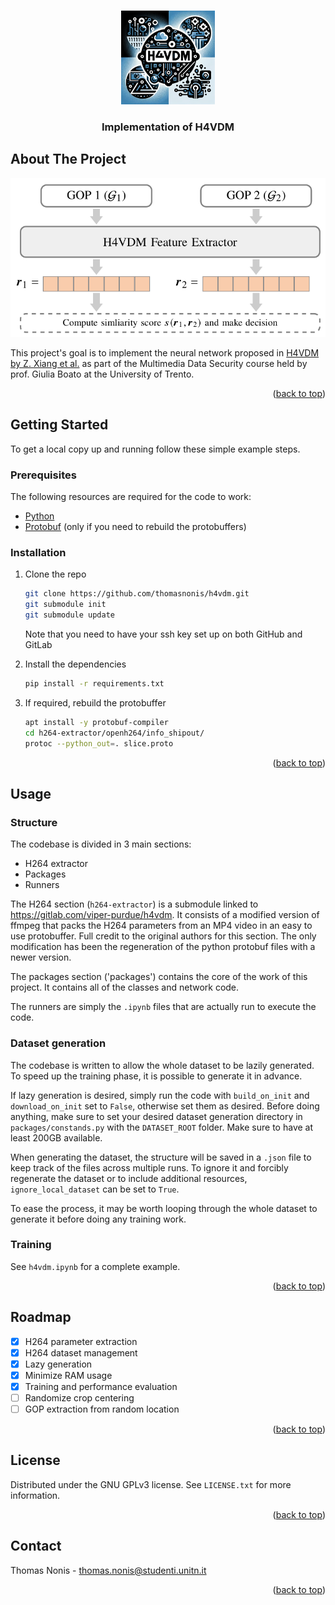 <!-- Improved compatibility of back to top link: See: https://github.com/othneildrew/Best-README-Template/pull/73 -->
<a name="readme-top"></a>

<!-- PROJECT SHIELDS -->
<!--
*** I'm using markdown "reference style" links for readability.
*** Reference links are enclosed in brackets [ ] instead of parentheses ( ).
*** See the bottom of this document for the declaration of the reference variables
*** for contributors-url, forks-url, etc. This is an optional, concise syntax you may use.
*** https://www.markdownguide.org/basic-syntax/#reference-style-links
-->



<!-- PROJECT LOGO -->
<br />
<div align="center">
  <a href="https://github.com/thomasnonis/h4vdm">
    <img src="images/logo.webp" alt="Logo" width="150" height="150">
  </a>

<h3 align="center">Implementation of H4VDM</h3>
</div>

<!-- ABOUT THE PROJECT -->
## About The Project

![project's structure](/images/structure.png)

This project's goal is to implement the neural network proposed in [H4VDM by Z. Xiang et al.](https://arxiv.org/abs/2210.11549) as part of the Multimedia Data Security course held by prof. Giulia Boato at the University of Trento.

<p align="right">(<a href="#readme-top">back to top</a>)</p>


<!-- GETTING STARTED -->
## Getting Started

To get a local copy up and running follow these simple example steps.

### Prerequisites

The following resources are required for the code to work:
* [Python](https://www.python.org/downloads/)
* [Protobuf](https://github.com/protocolbuffers/protobuf#protobuf-compiler-installation) (only if you need to rebuild the protobuffers)

### Installation

1. Clone the repo
   ```sh
   git clone https://github.com/thomasnonis/h4vdm.git
   git submodule init
   git submodule update
   ```
   Note that you need to have your ssh key set up on both GitHub and GitLab

2. Install the dependencies
    ```sh
    pip install -r requirements.txt
    ```

3. If required, rebuild the protobuffer
    ```sh
    apt install -y protobuf-compiler
    cd h264-extractor/openh264/info_shipout/
    protoc --python_out=. slice.proto
    ```

<p align="right">(<a href="#readme-top">back to top</a>)</p>



<!-- USAGE EXAMPLES -->
## Usage

### Structure
The codebase is divided in 3 main sections:
- H264 extractor
- Packages
- Runners

The H264 section (`h264-extractor`) is a submodule linked to https://gitlab.com/viper-purdue/h4vdm. It consists of a modified version of ffmpeg that packs the H264 parameters from an MP4 video in an easy to use protobuffer. Full credit to the original authors for this section. The only modification has been the regeneration of the python protobuf files with a newer version.

The packages section ('packages') contains the core of the work of this project. It contains all of the classes and network code.

The runners are simply the `.ipynb` files that are actually run to execute the code.


### Dataset generation

The codebase is written to allow the whole dataset to be lazily generated. To speed up the training phase, it is possible to generate it in advance.

If lazy generation is desired, simply run the code with `build_on_init` and `download_on_init` set to `False`, otherwise set them as desired.
Before doing anything, make sure to set your desired dataset generation directory in `packages/constands.py` with the `DATASET_ROOT` folder. Make sure to have at least 200GB available.

When generating the dataset, the structure will be saved in a `.json` file to keep track of the files across multiple runs. To ignore it and forcibly regenerate the dataset or to include additional resources, `ignore_local_dataset` can be set to `True`.

To ease the process, it may be worth looping through the whole dataset to generate it before doing any training work.

### Training

See `h4vdm.ipynb` for a complete example.

<p align="right">(<a href="#readme-top">back to top</a>)</p>



<!-- ROADMAP -->
## Roadmap

- [x] H264 parameter extraction
- [x] H264 dataset management
- [x] Lazy generation
- [x] Minimize RAM usage
- [x] Training and performance evaluation
- [ ] Randomize crop centering
- [ ] GOP extraction from random location 

<p align="right">(<a href="#readme-top">back to top</a>)</p>

<!-- LICENSE -->
## License

Distributed under the GNU GPLv3 license. See `LICENSE.txt` for more information.

<p align="right">(<a href="#readme-top">back to top</a>)</p>



<!-- CONTACT -->
## Contact

Thomas Nonis - [thomas.nonis@studenti.unitn.it](mailto:thomas.nonis@studenti.unitn.it)

<p align="right">(<a href="#readme-top">back to top</a>)</p>